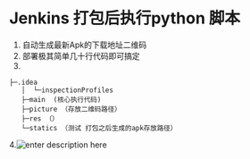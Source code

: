 # Jenkins 打包后执行python 脚本

1. 自动生成最新Apk的下载地址二维码
2. 部署极其简单几十行代码即可搞定
3.
 ```
 ├─.idea
    │  └─inspectionProfiles
    ├─main  (核心执行代码)
    ├─picture （存放二维码路径）
    ├─res （）
    └─statics （测试 打包之后生成的apk存放路径）
 ```
4.![enter description here][1]


  [1]: ./blob/master/res/1.png "1"